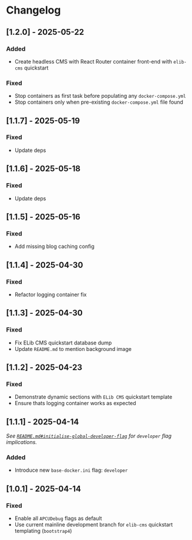 
# Changelog


## [1.2.0] - 2025-05-22

### Added

- Create headless CMS with React Router container front-end with `elib-cms` quickstart

### Fixed

- Stop containers as first task before populating any `docker-compose.yml`
- Stop containers only when pre-existing `docker-compose.yml` file found


## [1.1.7] - 2025-05-19

### Fixed

- Update deps


## [1.1.6] - 2025-05-18

### Fixed

- Update deps


## [1.1.5] - 2025-05-16

### Fixed

- Add missing blog caching config


## [1.1.4] - 2025-04-30

### Fixed

- Refactor logging container fix


## [1.1.3] - 2025-04-30

### Fixed

- Fix ELib CMS quickstart database dump
- Update `README.md` to mention background image


## [1.1.2] - 2025-04-23

### Fixed

- Demonstrate dynamic sections with `ELib CMS` quickstart template
- Ensure thats logging container works as expected


## [1.1.1] - 2025-04-14

_See [`README.md#initialise-global-developer-flag`](README.md) for `developer` flag implications._ 

### Added

- Introduce new `base-docker.ini` flag: `developer`


## [1.0.1] - 2025-04-14

### Fixed

- Enable all `APCUDebug` flags as default
- Use current mainline development branch for `elib-cms` quickstart templating (`bootstrap4`)

